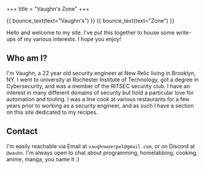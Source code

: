 +++
title = "Vaughn's Zone"
+++

{{ bounce_text(text="Vaughn's") }} {{ bounce_text(text="Zone") }}

Hello and welcome to my site. I've put this together to house some write-ups of my various interests. I hope you enjoy!

## Who am I?

I'm Vaughn, a 22 year old security engineer at New Relic living in Brooklyn, NY. I went to university at Rochester Institute of Technology, got a degree in Cybersecurity, and was a member of the RITSEC security club.
I have an interest in many different domains of security but hold a particular love for automation and tooling. I was a line cook at various restaurants for a few years prior to working as a security engineer,
and as such I have a section on this site dedicated to my recipes.

## Contact

I'm easily reachable via Email at `vaughnwoerpel@gmail.com`, or on Discord at `@wauhn`. I'm always open to chat about programming, homelabbing, cooking, anime, manga, you name it :)
